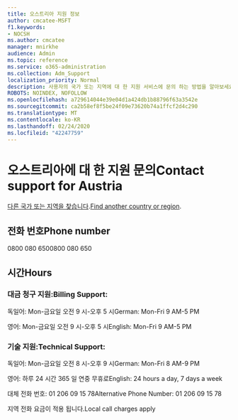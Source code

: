 ```yaml
---
title: 오스트리아 지원 정보
author: cmcatee-MSFT
f1.keywords:
- NOCSH
ms.author: cmcatee
manager: mnirkhe
audience: Admin
ms.topic: reference
ms.service: o365-administration
ms.collection: Adm_Support
localization_priority: Normal
description: 사용자의 국가 또는 지역에 대 한 지원 서비스에 문의 하는 방법을 알아보세요.
ROBOTS: NOINDEX, NOFOLLOW
ms.openlocfilehash: a729614044e39e04d1a424db1b88796f63a3542e
ms.sourcegitcommit: ca2b58ef8f5be24f09e73620b74a1ffcf2d4c290
ms.translationtype: MT
ms.contentlocale: ko-KR
ms.lasthandoff: 02/24/2020
ms.locfileid: "42247759"
---
```

# <a name="contact-support-for-austria"></a><span data-ttu-id="17357-103">오스트리아에 대 한 지원 문의</span><span class="sxs-lookup"><span data-stu-id="17357-103">Contact support for Austria</span></span>

<span data-ttu-id="17357-104">[다른 국가 또는 지역을 찾습니다](../contact-support-for-business-products.md).</span><span class="sxs-lookup"><span data-stu-id="17357-104">[Find another country or region](../contact-support-for-business-products.md).</span></span>

## <a name="phone-number"></a><span data-ttu-id="17357-105">전화 번호</span><span class="sxs-lookup"><span data-stu-id="17357-105">Phone number</span></span>
<span data-ttu-id="17357-106">0800 080 650</span><span class="sxs-lookup"><span data-stu-id="17357-106">0800 080 650</span></span>

## <a name="hours"></a><span data-ttu-id="17357-107">시간</span><span class="sxs-lookup"><span data-stu-id="17357-107">Hours</span></span>
### <a name="billing-support"></a><span data-ttu-id="17357-108">대금 청구 지원:</span><span class="sxs-lookup"><span data-stu-id="17357-108">Billing Support:</span></span>

<span data-ttu-id="17357-109">독일어: Mon-금요일 오전 9 시-오후 5 시</span><span class="sxs-lookup"><span data-stu-id="17357-109">German: Mon-Fri 9 AM-5 PM</span></span>

<span data-ttu-id="17357-110">영어: Mon-금요일 오전 9 시-오후 5 시</span><span class="sxs-lookup"><span data-stu-id="17357-110">English: Mon-Fri 9 AM-5 PM</span></span>

### <a name="technical-support"></a><span data-ttu-id="17357-111">기술 지원:</span><span class="sxs-lookup"><span data-stu-id="17357-111">Technical Support:</span></span>

<span data-ttu-id="17357-112">독일어: Mon-금요일 오전 8 시-오후 9 시</span><span class="sxs-lookup"><span data-stu-id="17357-112">German: Mon-Fri 8 AM-9 PM</span></span>

<span data-ttu-id="17357-113">영어: 하루 24 시간 365 일 연중 무휴로</span><span class="sxs-lookup"><span data-stu-id="17357-113">English: 24 hours a day, 7 days a week</span></span>

<span data-ttu-id="17357-114">대체 전화 번호: 01 206 09 15 78</span><span class="sxs-lookup"><span data-stu-id="17357-114">Alternative Phone Number: 01 206 09 15 78</span></span>

<span data-ttu-id="17357-115">지역 전화 요금이 적용 됩니다.</span><span class="sxs-lookup"><span data-stu-id="17357-115">Local call charges apply</span></span>